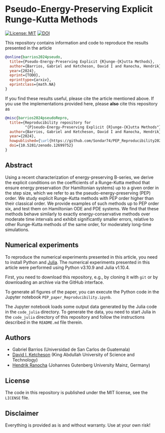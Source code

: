 # Pseudo-Energy-Preserving Explicit Runge-Kutta Methods

[![License: MIT](https://img.shields.io/badge/License-MIT-success.svg)](https://opensource.org/licenses/MIT)
[![DOI](https://zenodo.org/badge/DOI/TODO.svg)](https://zenodo.org/doi/10.5281/zenodo.12699752)

This repository contains information and code to reproduce the results presented
in the article
```bibtex
@online{barrios2024pseudo,
  title={Pseudo-Energy-Preserving Explicit {R}unge-{K}utta Methods},
  author={Barrios, Gabriel and Ketcheson, David I and Ranocha, Hendrik},
  year={2024},
  eprint={TODO},
  eprinttype={arxiv},
  eprintclass={math.NA}
}
```

If you find these results useful, please cite the article mentioned above. If you
use the implementations provided here, please **also** cite this repository as
```bibtex
@misc{barrios2024pseudoRepro,
  title={Reproducibility repository for
         "{P}seudo-Energy-Preserving Explicit {R}unge-{K}utta Methods"},
  author={Barrios, Gabriel and Ketcheson, David I and Ranocha, Hendrik},
  year={2024},
  howpublished={\url{https://github.com/Sondar74/PEP_Reproducibility2024}},
  doi={10.5281/zenodo.12699752}
}
```

## Abstract

Using a recent characterization of energy-preserving B-series, we derive the
explicit conditions on the coefficients of a Runge-Kutta method that ensure
energy preservation (for Hamiltonian systems) up to a given order in the step
size, which we refer to as the pseudo-energy-preserving (PEP) order.  We study
explicit Runge-Kutta methods with PEP order higher than their classical order.
We provide examples of such methods up to PEP order six, and test them on
Hamiltonian ODE and PDE systems. We find that these methods behave similarly
to exactly energy-conservative methods over moderate time intervals and
exhibit significantly smaller errors, relative to other Runge-Kutta methods
of the same order, for moderately long-time simulations.


## Numerical experiments

To reproduce the numerical experiments presented in this article, you need
to install Python and [Julia](https://julialang.org/).
The numerical experiments presented in this article were performed using
Python v3.10.9  and Julia v1.10.4.

First, you need to download this repository, e.g., by cloning it with `git`
or by downloading an archive via the GitHub interface.

To generate all figures of the paper, you can execute the Python code in
the Jupyter notebook `PEP_paper_Reproducibility.ipynb`.

The Jupyter notebook loads some output data generated by the Julia code
in the `code_julia` directory. To generate the data, you need to start Julia
in the `code_julia` directory of this repository and follow the instructions
described in the `README.md` file therein.



## Authors

- Gabriel Barrios (Universidad de San Carlos de Guatemala)
- [David I. Ketcheson](https://www.davidketcheson.info) (King Abdullah University of Science and Technology)
- [Hendrik Ranocha](https://ranocha.de) (Johannes Gutenberg University Mainz, Germany)


## License

The code in this repository is published under the MIT license, see the
`LICENSE` file.


## Disclaimer

Everything is provided as is and without warranty. Use at your own risk!
